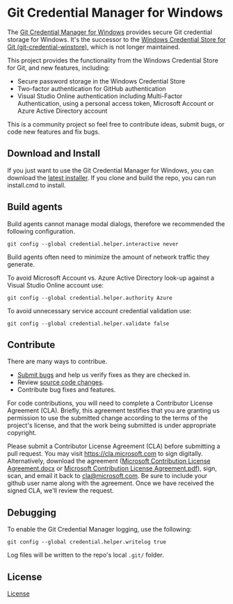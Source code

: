  # Git Credential Manager for Windows
The [Git Credential Manager for Windows](https://github.com/Microsoft/Git-Credential-Manager-for-Windows) provides secure Git credential storage for Windows. It's the successor to the [Windows Credential Store for Git (git-credential-winstore)](https://gitcredentialstore.codeplex.com/), which is not longer maintained.

This project provides the functionality from the Windows Credential Store for
Git, and new features, including:

 * Secure password storage in the Windows Credential Store
 * Two-factor authentication for GitHub authentication
 * Visual Studio Online authentication including Multi-Factor Authentication,
   using a personal access token, Microsoft Account or Azure Active Directory
   account

This is a community project so feel free to contribute ideas, submit bugs, or code new features and fix bugs.

## Download and Install
If you just want to use the Git Credential Manager for Windows, you can download the [latest installer](https://github.com/Microsoft/Git-Credential-Manager-for-Windows/releases). If you clone and build the repo, you can run install.cmd to install.

## Build agents
Build agents cannot manage modal dialogs, therefore we recommended the following configuration.
```
git config --global credential.helper.interactive never
```

Build agents often need to minimize the amount of network traffic they generate. 

To avoid Microsoft Account vs. Azure Active Directory look-up against a Visual Studio Online account use: 
```
git config --global credential.helper.authority Azure
```

To avoid unnecessary service account credential validation use: 
```
git config --global credential.helper.validate false
```

## Contribute
There are many ways to contribue.
* [Submit bugs](https://github.com/Microsoft/Git-Credential-Manager-for-Windows/issues) and help us verify fixes as they are checked in.
* Review [source code changes](https://github.com/Microsoft/Git-Credential-Manager-for-Windows/pulls).
* Contribute bug fixes and features.

For code contributions, you will need to complete a Contributor License Agreement (CLA). Briefly, this agreement testifies that you are granting us permission to use the submitted change according to the terms of the project's license, and that the work being submitted is under appropriate copyright.

Please submit a Contributor License Agreement (CLA) before submitting a pull request. You may visit https://cla.microsoft.com to sign digitally. Alternatively, download the agreement ([Microsoft Contribution License Agreement.docx](https://www.codeplex.com/Download?ProjectName=typescript&DownloadId=822190) or [Microsoft Contribution License Agreement.pdf](https://www.codeplex.com/Download?ProjectName=typescript&DownloadId=921298)), sign, scan, and email it back to <cla@microsoft.com>. Be sure to include your github user name along with the agreement. Once we have received the signed CLA, we'll review the request.

## Debugging
To enable the Git Credential Manager logging, use the following:
```
git config --global credential.helper.writelog true
```

Log files will be written to the repo's local `.git/` folder.

## License
[License](https://github.com/Microsoft/Git-Credential-Manager-for-Windows/blob/master/LICENSE.txt)
